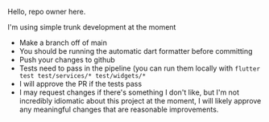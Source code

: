 Hello, repo owner here.

I'm using simple trunk development at the moment

* Make a branch off of main
* You should be running the automatic dart formatter before committing
* Push your changes to github
* Tests need to pass in the pipeline (you can run them locally with `flutter test test/services/* test/widgets/*` 
* I will approve the PR if the tests pass
* I may request changes if there's something I don't like, but I'm not incredibly idiomatic about this project at the moment, I will likely approve any meaningful changes that are reasonable improvements.
